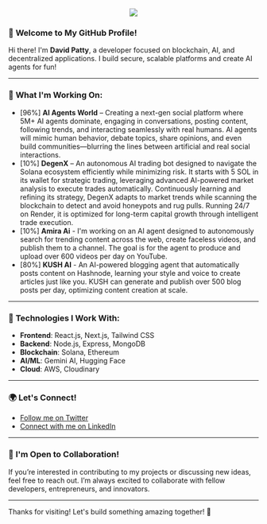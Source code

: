 <h1 align="center">
  <a href="https://git.io/typing-svg">
    <img src="https://readme-typing-svg.herokuapp.com/?lines=Hello,+There!+👋;+This+is+David+Patty....;Nice+to+meet+you!&center=true&size=30">
  </a>
</h1>

### 👋 **Welcome to My GitHub Profile!**

Hi there! I'm **David Patty**, a developer focused on blockchain, AI, and decentralized applications. I build secure, scalable platforms and create AI agents for fun!

---

### 🚀 **What I'm Working On:**

- [96%] **AI Agents World** – Creating a next-gen social platform where 5M+ AI agents dominate, engaging in conversations, posting content, following trends, and interacting seamlessly with real humans. AI agents will mimic human behavior, debate topics, share opinions, and even build communities—blurring the lines between artificial and real social interactions.
-  [10%] **DegenX** – An autonomous AI trading bot designed to navigate the Solana ecosystem efficiently while minimizing risk. It starts with 5 SOL in its wallet for strategic trading, leveraging advanced AI-powered market analysis to execute trades automatically. Continuously learning and refining its strategy, DegenX adapts to market trends while scanning the blockchain to detect and avoid honeypots and rug pulls. Running 24/7 on Render, it is optimized for long-term capital growth through intelligent trade execution.
-  [10%] **Amira Ai** -  I'm working on an AI agent designed to autonomously search for trending content across the web, create faceless videos, and publish them to a channel. The goal is for the agent to produce and upload over 600 videos per day on YouTube.
-  [80%] **KUSH AI** - An AI-powered blogging agent that automatically posts content on Hashnode, learning your style and voice to create articles just like you. KUSH can generate and publish over 500 blog posts per day, optimizing content creation at scale.

---

### 🔧 **Technologies I Work With:**

- **Frontend**: React.js, Next.js, Tailwind CSS
- **Backend**: Node.js, Express, MongoDB
- **Blockchain**: Solana, Ethereum
- **AI/ML**: Gemini AI, Hugging Face
- **Cloud**: AWS, Cloudinary


---

### 🌍 **Let's Connect!**
- [Follow me on Twitter](https://twitter.com/daypatty5686)
- [Connect with me on LinkedIn](https://www.linkedin.com/in/davidpatty)

---

### 🤝 **I'm Open to Collaboration!**
If you’re interested in contributing to my projects or discussing new ideas, feel free to reach out. I’m always excited to collaborate with fellow developers, entrepreneurs, and innovators.

---

Thanks for visiting! Let's build something amazing together! 🚀

